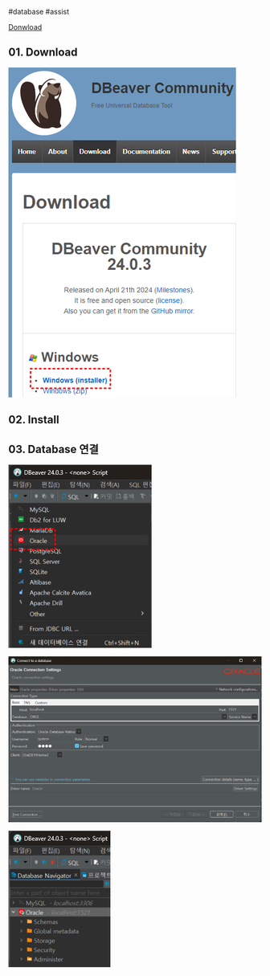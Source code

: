#database #assist

[Donwload](https://dbeaver.io/download/)

## 01. Download

![](attachments/Pasted%20image%2020240505001447.png)


## 02. Install

## 03. Database 연결

![](attachments/Pasted%20image%2020240505001655.png)

![](attachments/Pasted%20image%2020240505001719.png)

![](attachments/Pasted%20image%2020240505001832.png)
